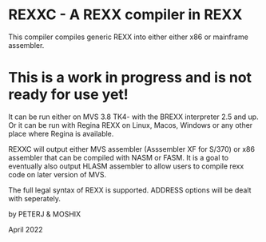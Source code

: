 REXXC - A REXX compiler in REXX
===============================


This compiler compiles generic REXX into either either x86 or mainframe assembler.

This is a work in progress and is not ready for use yet!
=========================================================


It can be run either on MVS 3.8 TK4- with the BREXX interpreter 2.5 and up. Or it can be run with Regina REXX on Linux, Macos, Windows or any other place where Regina is available. 

REXXC will output either MVS assembler (Asssembler XF for S/370) or x86 assembler that can be compiled with NASM or FASM. It is a goal to eventually also output HLASM assembler to allow users to compile rexx code on later version of MVS. 

The full legal syntax of REXX is supported. ADDRESS options will be dealt with seperately. 

by PETERJ & MOSHIX

April 2022
